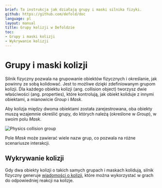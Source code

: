 ```yaml
---
brief: Ta instrukcja jak działają grupy i maski silnika fizyki.
github: https://github.com/defold/doc
language: pl
layout: manual
title: Grupy kolizji w Defoldzie
toc:
- Grupy i maski kolizji
- Wykrywanie kolizji
---
```


# Grupy i maski kolizji

Silnik fizyczny pozwala na grupowanie obiektów fizycznych i określanie, jak powinny ze sobą kolidować. Jest to możliwe dzięki zdefiniowanym grupom kolizji. Dla każdego obiektu kolizji (ang. collision object) tworzysz dwie właściwości (ang. properties), które kontrolują, jak obiekt koliduje z innymi obiektami, a mianowicie *Group* i *Mask*.

Aby kolizja między dwoma obiektami została zarejestrowana, oba obiekty muszą wzajemnie określić grupy, do których należą (określone w *Group*), w swoim polu *Mask*.

![Physics collision group](/manuals/images/physics/collision_group.png)

Pole *Mask* może zawierać wiele nazw grup, co pozwala na różne scenariusze interakcji.

## Wykrywanie kolizji

Gdy dwa obiekty kolizji o takich samych grupach i maskach kolidują, silnik fizyczny generuje [wiadomości o kolizji](/pl/manuals/physics-messages), które można wykorzystać w grach do odpowiedniej reakcji na kolizje.